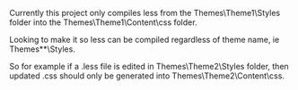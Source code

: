 Currently this project only compiles less from the Themes\Theme1\Styles folder into the Themes\Theme1\Content\css folder.

Looking to make it so less can be compiled regardless of theme name, ie Themes\**\Styles.

So for example if a .less file is edited in Themes\Theme2\Styles folder, then updated .css should only be generated into Themes\Theme2\Content\css.